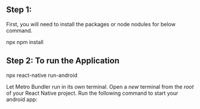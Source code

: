 ## Step 1:
First, you will need to install the packages or node nodules for below command.

npx npm install

## Step 2: To run the Application
npx react-native run-android

Let Metro Bundler run in its _own_ terminal. Open a _new_ terminal from the _root_ of your React Native project. Run the following command to start your android app:


